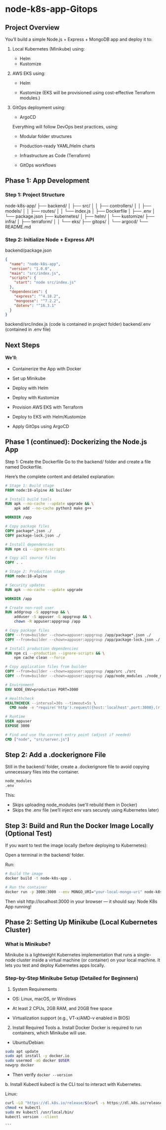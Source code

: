 # node-k8s-app-Gitops
## Project Overview

You’ll build a simple Node.js + Express + MongoDB app and deploy it to:

1. Local Kubernetes (Minikube) using:

    - Helm
    - Kustomize

2. AWS EKS using:

    - Helm

    - Kustomize
    (EKS will be provisioned using cost-effective Terraform modules.)

3. GitOps deployment using:

    - ArgoCD

    Everything will follow DevOps best practices, using:

    - Modular folder structures

    - Production-ready YAML/Helm charts

    - Infrastructure as Code (Terraform)

    - GitOps workflows

## Phase 1: App Development
### Step 1: Project Structure
node-k8s-app/
├── backend/
│   ├── src/
│   │   ├── controllers/
│   │   ├── models/
│   │   ├── routes/
│   │   └── index.js
│   ├── Dockerfile
│   ├── .env
│   └── package.json
├── kubernetes/
│   ├── helm/
│   └── kustomize/
├── infra/
│   ├── terraform/
│   │   └── eks/
├── gitops/
│   └── argocd/
└── README.md

### Step 2: Initialize Node + Express API
backend/package.json
```json
{
  "name": "node-k8s-app",
  "version": "1.0.0",
  "main": "src/index.js",
  "scripts": {
    "start": "node src/index.js"
  },
  "dependencies": {
    "express": "^4.18.2",
    "mongoose": "^7.2.2",
    "dotenv": "^16.3.1"
  }
}

```
backend/src/index.js (code is contained in project folder)
backend/.env (contained in .env file)

## Next Steps
#### We'll:

- Containerize the App with Docker

- Set up Minikube

- Deploy with Helm

- Deploy with Kustomize

- Provision AWS EKS with Terraform

- Deploy to EKS with Helm/Kustomize

- Apply GitOps using ArgoCD

## Phase 1 (continued): Dockerizing the Node.js App
Step 1: Create the Dockerfile
Go to the backend/ folder and create a file named Dockerfile.

Here’s the complete content and detailed explanation:

```Dockerfile
# Stage 1: Build stage
FROM node:18-alpine AS builder

# Install build tools
RUN apk --no-cache --update upgrade && \
    apk add --no-cache python3 make g++

WORKDIR /app

# Copy package files
COPY package*.json ./
COPY package-lock.json ./

# Install dependencies
RUN npm ci --ignore-scripts

# Copy all source files
COPY . .

# Stage 2: Production stage
FROM node:18-alpine

# Security updates
RUN apk --no-cache --update upgrade

WORKDIR /app

# Create non-root user
RUN addgroup -S appgroup && \
    adduser -S appuser -G appgroup && \
    chown -R appuser:appgroup /app

# Copy package files
COPY --from=builder --chown=appuser:appgroup /app/package*.json ./
COPY --from=builder --chown=appuser:appgroup /app/package-lock.json ./

# Install production dependencies
RUN npm ci --production --ignore-scripts && \
    npm cache clean --force

# Copy application files from builder
COPY --from=builder --chown=appuser:appgroup /app/src ./src
COPY --from=builder --chown=appuser:appgroup /app/node_modules ./node_modules

# Environment
ENV NODE_ENV=production PORT=3000

# Healthcheck
HEALTHCHECK --interval=30s --timeout=5s \
  CMD node -e "require('http').request({host:'localhost',port:3000},(r)=>{process.exit(r.statusCode===200?0:1)}).end()"

# Runtime
USER appuser
EXPOSE 3000

# Find and use the correct entry point (adjust if needed)
CMD ["node", "src/server.js"]

```
## Step 2: Add a .dockerignore File
Still in the backend/ folder, create a .dockerignore file to avoid copying unnecessary files into the container.
```bash
node_modules
.env

```
This:

- Skips uploading node_modules (we'll rebuild them in Docker)
- Skips the .env file (we’ll inject env vars securely using Kubernetes later)

## Step 3: Build and Run the Docker Image Locally (Optional Test)
If you want to test the image locally (before deploying to Kubernetes):

Open a terminal in the backend/ folder.

Run:

```bash
# Build the image
docker build -t node-k8s-app .

# Run the container
docker run -p 3000:3000 --env MONGO_URI="your-local-mongo-uri" node-k8s-app

```
Then visit http://localhost:3000 in your browser — it should say:
Node K8s App running!

## Phase 2: Setting Up Minikube (Local Kubernetes Cluster)
### What is Minikube?
Minikube is a lightweight Kubernetes implementation that runs a single-node cluster inside a virtual machine (or container) on your local machine. It lets you test and deploy Kubernetes apps locally.

### Step-by-Step Minikube Setup (Detailed for Beginners)
1. System Requirements
- OS: Linux, macOS, or Windows

- At least 2 CPUs, 2GB RAM, and 20GB free space

- Virtualization support (e.g., VT-x/AMD-v enabled in BIOS)

2. Install Required Tools
a. Install Docker
Docker is required to run containers, which Minikube will use.

- Ubuntu/Debian:
```bash
sudo apt update
sudo apt install -y docker.io
sudo usermod -aG docker $USER
newgrp docker

```
- Then verify `docker --version`

b. Install Kubectl
kubectl is the CLI tool to interact with Kubernetes.

Linux:

````bash
curl -LO "https://dl.k8s.io/release/$(curl -s https://dl.k8s.io/release/stable.txt)/bin/linux/amd64/kubectl"
chmod +x kubectl
sudo mv kubectl /usr/local/bin/
kubectl version --client

```